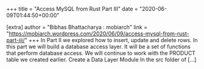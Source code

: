 +++
title = "Access MySQL from Rust Part III"
date = "2020-06-09T01:44:50+00:00"

[extra]
author = "Bibhas Bhattacharya : mobiarch"
link = "https://mobiarch.wordpress.com/2020/06/09/access-mysql-from-rust-part-iii/"
+++
In Part II we explored how to insert, update and delete rows. In this part we will build a database access layer. It will be a set of functions that perform database access. We will continue to work with the PRODUCT table we created earlier. Create a Data Layer Module In the src folder of [&#8230;]